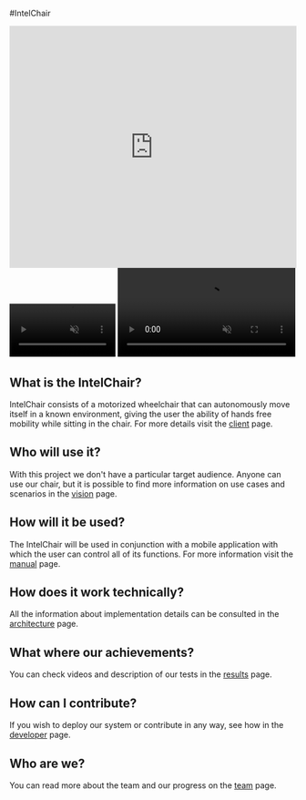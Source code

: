#IntelChair

  <iframe width="100%" height="425" src="https://www.youtube.com/embed/jOrKNB-G2rE" frameborder="0" allow="accelerometer; autoplay; encrypted-media; gyroscope; picture-in-picture" allowfullscreen onload="this.style.height=this.contentDocument.body.scrollHeight +'px';"></iframe>

<video width="37%" controls muted autoplay loop>
  <source src="rotateFinal.mp4" type="video/mp4" />
  Your browser does not support the video tag.
</video>

<video width="62%" controls muted autoplay loop>
  <source src="oitosFinal.mp4" type="video/mp4" />
  Your browser does not support the video tag.
</video>

## What is the IntelChair?

IntelChair consists of a motorized wheelchair that can autonomously move itself in a known environment, giving the user the ability of hands free mobility while sitting in the chair. For more details visit the [client](client/client.md) page.

## Who will use it?

With this project we don't have a particular target audience. Anyone can use our chair, but it is possible to find more information on use cases and scenarios in the [vision](vision/personas.md) page.

## How will it be used?

The IntelChair will be used in conjunction with a mobile application with which the user can control all of its functions. For more information visit the [manual](manual.md) page.

## How does it work technically?

All the information about implementation details can be consulted in the [architecture](architecture/system.md) page.

## What where our achievements?

You can check videos and description of our tests in the [results](results.md) page.

## How can I contribute?

If you wish to deploy our system or contribute in any way, see how in the [developer](/developer/index.md) page.

## Who are we?

You can read more about the team and our progress on the [team](team/team.md) page.